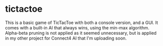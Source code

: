 # tictactoe
This is a basic game of TicTacToe with both a console version, and a GUI. It comes with a built-in AI that always wins, using the min-max algorithm. Alpha-beta pruning is not applied as it seemed unnecessary, but is applied in my other project for Connect4 AI that I'm uploading soon.
